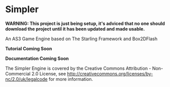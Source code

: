 Simpler
=======

<b>WARNING: This project is just being setup, it's adviced that no one should download the project until it has been updated and made usable.</b>

An AS3 Game Engine based on The Starling Framework and Box2DFlash

<b>Tutorial Coming Soon</b>

<b>Documentation Coming Soon</b>


The Simpler Engine is covered by the Creative Commons Attribution - Non-Commercial 2.0 License, see <a href="http://creativecommons.org/licenses/by-nc/2.0/uk/legalcode">http://creativecommons.org/licenses/by-nc/2.0/uk/legalcode</a> for more information.
